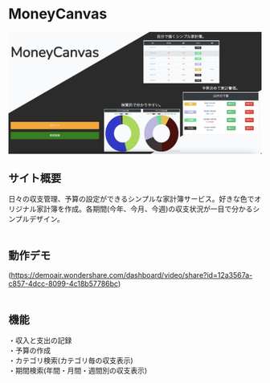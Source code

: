 # MoneyCanvas
![Alt text](Toppage.png)

## サイト概要
日々の収支管理、予算の設定ができるシンプルな家計簿サービス。好きな色でオリジナル家計簿を作成。各期間(今年、今月、今週)の収支状況が一目で分かるシンプルデザイン。
<br>
<br>
## 動作デモ
(https://demoair.wondershare.com/dashboard/video/share?id=12a3567a-c857-4dcc-8099-4c18b57786bc)
<br>
<br>
## 機能
・収入と支出の記録<br>
・予算の作成<br>
・カテゴリ検索(カテゴリ毎の収支表示)<br>
・期間検索(年間・月間・週間別の収支表示)
